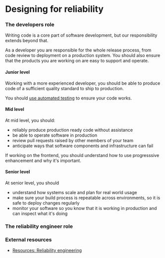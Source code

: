 # Designing for reliability

### The developers role

Writing code is a core part of software development, but our responsibility extends beyond that.

As a developer you are responsible for the whole release process, from code review to
deployment on a production system. You should also ensure that the products you are
working on are easy to support and operate.

#### Junior level

Working with a more experienced developer, you should be able to produce code of a sufficient quality standard to ship to production.

You should [use automated testing](/career-path/competencies/using-appropriate-testing-to-ensure-software-quality.md) to ensure your code works.

#### Mid level

At mid level, you should:

- reliably produce production ready code without assistance
- be able to operate software in production
- review pull requests raised by other members of your team
- anticipate ways that software components and infrastructure can fail

If working on the frontend, you should understand how to use progresssive enhancement and why it's important.

#### Senior level

At senior level, you should

- understand how systems scale and plan for real world usage
- make sure your build process is repeatable across environments, so it is safe to deploy changes regularly
- monitor your software so you know that it is working in production and can inspect what it's doing

### The reliability engineer role


### External resources
- [Resources: Reliability engineering](/resources/systems/reliability-engineering.md)